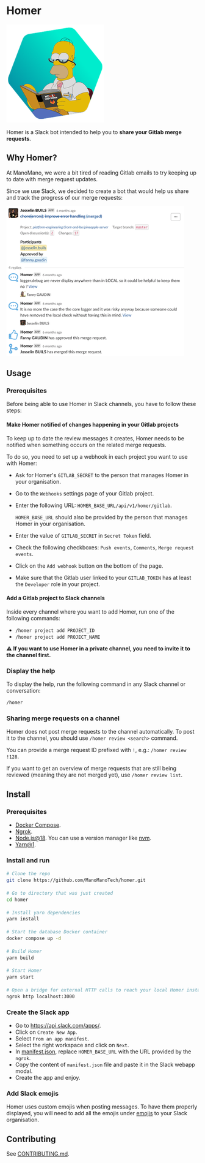 # Homer

![Homer](./docs/assets/homer256.png)

Homer is a Slack bot intended to help you to **share your Gitlab merge requests**.

## Why Homer?

At ManoMano, we were a bit tired of reading Gitlab emails to try keeping up to
date with merge request updates.

Since we use Slack, we decided to create a bot that would help us share and
track the progress of our merge requests:

![Slack message](./docs/assets/thread.png)

## Usage

### Prerequisites

Before being able to use Homer in Slack channels, you have to follow these
steps:

#### Make Homer notified of changes happening in your Gitlab projects

To keep up to date the review messages it creates, Homer needs to be notified
when something occurs on the related merge requests.

To do so, you need to set up a webhook in each project you want to use with Homer:

- Ask for Homer's `GITLAB_SECRET` to the person that manages Homer in your
  organisation.

- Go to the `Webhooks` settings page of your Gitlab project.

- Enter the following URL: `HOMER_BASE_URL/api/v1/homer/gitlab`.

  `HOMER_BASE_URL` should also be provided by the person that manages Homer in
  your organisation.

- Enter the value of `GITLAB_SECRET` in `Secret Token` field.

- Check the following checkboxes: `Push events`, `Comments`,
  `Merge request events`.

- Click on the `Add webhook` button on the bottom of the page.

- Make sure that the Gitlab user linked to your `GITLAB_TOKEN` has at least the
  `Developer` role in your project.

#### Add a Gitlab project to Slack channels

Inside every channel where you want to add Homer, run one of the following
commands:

- `/homer project add PROJECT_ID`
- `/homer project add PROJECT_NAME`

**⚠️ If you want to use Homer in a private channel, you need to invite it to the
channel first.**

### Display the help

To display the help, run the following command in any Slack channel or
conversation:

```bash
/homer
```

### Sharing merge requests on a channel

Homer does not post merge requests to the channel automatically. To post it to
the channel, you should use `/homer review <search>` command.

You can provide a merge request ID prefixed with `!`, e.g.: `/homer review !128`.

If you want to get an overview of merge requests that are still being reviewed
(meaning they are not merged yet), use `/homer review list`.

## Install

### Prerequisites

- [Docker Compose](https://docs.docker.com/compose/install/).
- [Ngrok](https://ngrok.com/download).
- [Node.js@18](https://nodejs.org/en/). You can use a version manager like [nvm](https://github.com/nvm-sh/nvm).
- [Yarn@1](https://classic.yarnpkg.com/lang/en/).

### Install and run

```bash
# Clone the repo
git clone https://github.com/ManoManoTech/homer.git

# Go to directory that was just created
cd homer

# Install yarn dependencies
yarn install

# Start the database Docker container
docker compose up -d

# Build Homer
yarn build

# Start Homer
yarn start

# Open a bridge for external HTTP calls to reach your local Homer instance
ngrok http localhost:3000
```

### Create the Slack app

- Go to https://api.slack.com/apps/.
- Click on `Create New App`.
- Select `From an app manifest`.
- Select the right workspace and click on `Next`.
- In [manifest.json](./manifest.json), replace `HOMER_BASE_URL` with the URL provided by the `ngrok`.
- Copy the content of `manifest.json` file and paste it in the Slack webapp
  modal.
- Create the app and enjoy.

### Add Slack emojis

Homer uses custom emojis when posting messages. To have them properly
displayed, you will need to add all the emojis under [emojis](./emojis) to your
Slack organisation.

## Contributing

See [CONTRIBUTING.md](./CONTRIBUTING.md).
